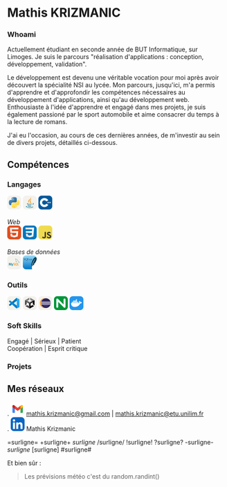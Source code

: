 # Mathis KRIZMANIC

### Whoami

Actuellement étudiant en seconde année de BUT Informatique, sur Limoges. Je suis le parcours "réalisation d'applications : conception, développement, validation".

Le développement est devenu une véritable vocation pour moi après avoir découvert la spécialité NSI au lycée. Mon parcours, jusqu'ici, m'a permis d'apprendre et d'approfondir les compétences nécessaires au développement d'applications, ainsi qu'au développement web. Enthousiaste à l'idée d'apprendre et engagé dans mes projets, je suis également passioné par le sport automobile et aime consacrer du temps à la lecture de romans.

J'ai eu l'occasion, au cours de ces dernières années, de m'investir au sein de divers projets, détaillés ci-dessous.

## Compétences

### Langages

   <img src="https://github.com/tandpfun/skill-icons/blob/main/icons/Python-Light.svg" width="32">     <img src="https://github.com/tandpfun/skill-icons/blob/main/icons/Java-Light.svg" width="32">     <img src="https://github.com/tandpfun/skill-icons/blob/main/icons/CPP.svg" width="32"> <br><br>
  *Web*<br>
   <img src="https://github.com/tandpfun/skill-icons/blob/main/icons/HTML.svg" width="32">     <img src="https://github.com/tandpfun/skill-icons/blob/main/icons/CSS.svg" width="32">     <img src="https://github.com/tandpfun/skill-icons/blob/main/icons/JavaScript.svg" width="32"> <br><br>
  *Bases de données*<br>
     <img src="https://github.com/tandpfun/skill-icons/blob/main/icons/MySQL-Light.svg" width="32">     <img src="https://github.com/tandpfun/skill-icons/blob/main/icons/SQLite.svg" width="32">

### Outils
  <img src="https://github.com/tandpfun/skill-icons/blob/main/icons/VSCode-Light.svg" width="32">   <img src="https://github.com/tandpfun/skill-icons/blob/main/icons/Unity-Light.svg" width="32">   <img src="https://github.com/tandpfun/skill-icons/blob/main/icons/Eclipse-Light.svg" width="32">   <img src="https://github.com/tandpfun/skill-icons/blob/main/icons/Nginx.svg" width="32">   <img src="https://github.com/tandpfun/skill-icons/blob/main/icons/Docker.svg" width="32">

### Soft Skills

  Engagé  |  Sérieux  | Patient <br>
  Coopération  |  Esprit critique

### Projets

## Mes réseaux
  . <img src="https://github.com/Aelwyn07/Aelwyn07/blob/main/utre.png" width="32"> 
  mathis.krizmanic@gmail.com  |  mathis.krizmanic@etu.unilim.fr
  <br>
  . <img src="https://github.com/tandpfun/skill-icons/blob/main/icons/LinkedIn.svg" width="32"> 
  Mathis Krizmanic
  
=surligne=
+surligne+
*surligne*
/surligne/
!surligne!
?surligne?
-surligne-
_surligne_
[surligne]
#surligne#



Et bien sûr : 
> Les prévisions météo c'est du random.randint()


